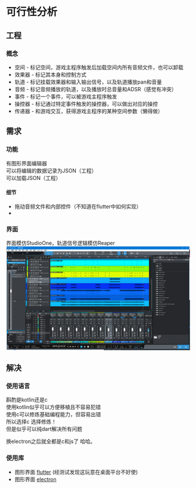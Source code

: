 # 可行性分析
## 工程
### 概念
* 空间 - 标记空间，游戏主程序触发后加载空间内所有音频文件，也可以卸载
* 效果器 - 标记其本身和控制方式
* 轨道 - 标记挂载效果器和输入输出信号，以及轨道播放pan和音量
* 音频 - 标记音频播放的轨道，以及播放时总音量和ADSR（感觉有冲突）
* 事件 - 标记一个事件，可以被游戏主程序触发
* 操控器 - 标记通过特定事件触发的操控器，可以做出对应的操控
* 传递器 - 和游戏交互，获得游戏主程序的某种空间参数（懒得做）
## 需求
### 功能
有图形界面编辑器  
可以将编辑的数据记录为JSON（工程）  
可以加载JSON（工程） 
#### 细节
* 拖动音频文件和内部控件（不知道在flutter中如何实现）
* 
### 界面
界面模仿StudioOne，轨道信号逻辑模仿Reaper  
![studioone](https://github.com/Seedking/Ougan/blob/main/resources/studioone.png)  

## 解决
### 使用语言
斟酌是kotlin还是c  
使用kotlin似乎可以方便移植且不容易犯错  
使用c可以修炼基础编程能力，但容易出错  
所以选择c 选择修炼！  
但是似乎可以纯dart解决所有问题  

换electron之后就全都是c和js了 哈哈。
### 使用库
* 图形界面 [flutter](https://github.com/flutter/flutter) (经测试发现这玩意在桌面平台不好使)  
* 图形界面 [electron](https://www.electronjs.org/zh/)